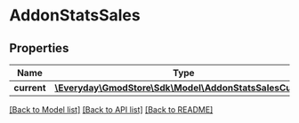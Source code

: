 # AddonStatsSales

## Properties
Name | Type | Description | Notes
------------ | ------------- | ------------- | -------------
**current** | [**\Everyday\GmodStore\Sdk\Model\AddonStatsSalesCurrent**](AddonStatsSalesCurrent.md) |  | [optional] 

[[Back to Model list]](../../README.md#documentation-for-models) [[Back to API list]](../../README.md#documentation-for-api-endpoints) [[Back to README]](../../README.md)

